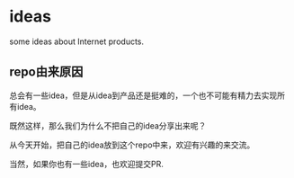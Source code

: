# ideas
some ideas about Internet products.


## repo由来原因

总会有一些idea，但是从idea到产品还是挺难的，一个也不可能有精力去实现所有idea。

既然这样，那么我们为什么不把自己的idea分享出来呢？

从今天开始，把自己的idea放到这个repo中来，欢迎有兴趣的来交流。

当然，如果你也有一些idea，也欢迎提交PR.
